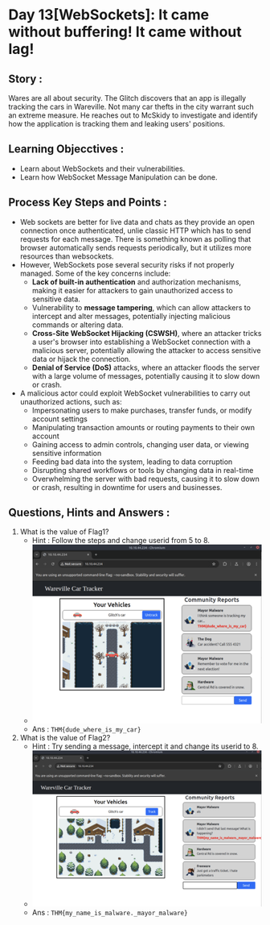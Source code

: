 # Day 13[WebSockets]: It came without buffering! It came without lag!

## Story :
Wares are all about security. The Glitch discovers that an app is illegally tracking the cars in Wareville. Not many car thefts in the city warrant such an extreme measure. He reaches out to McSkidy to investigate and identify how the application is tracking them and leaking users' positions.

## Learning Objecctives : 
- Learn about WebSockets and their vulnerabilities.
- Learn how WebSocket Message Manipulation can be done.

## Process Key Steps and Points :
- Web sockets are better for live data and chats as they provide an open connection once authenticated, unlie classic HTTP which has to send requests for each message. There is something known as polling that browser automatically sends requests periodically, but it utilizes more resources than websockets.
- However, WebSockets pose several security risks if not properly managed. Some of the key concerns include:
    * **Lack of built-in authentication** and authorization mechanisms, making it easier for attackers to gain unauthorized access to sensitive data.
    * Vulnerability to **message tampering**, which can allow attackers to intercept and alter messages, potentially injecting malicious commands or altering data.
    * **Cross-Site WebSocket Hijacking (CSWSH)**, where an attacker tricks a user's browser into establishing a WebSocket connection with a malicious server, potentially allowing the attacker to access sensitive data or hijack the connection.
    * **Denial of Service (DoS)** attacks, where an attacker floods the server with a large volume of messages, potentially causing it to slow down or crash.
- A malicious actor could exploit WebSocket vulnerabilities to carry out unauthorized actions, such as:
    * Impersonating users to make purchases, transfer funds, or modify account settings
    * Manipulating transaction amounts or routing payments to their own account
    * Gaining access to admin controls, changing user data, or viewing sensitive information
    * Feeding bad data into the system, leading to data corruption
    * Disrupting shared workflows or tools by changing data in real-time
    * Overwhelming the server with bad requests, causing it to slow down or crash, resulting in downtime for users and businesses.

## Questions, Hints and Answers :
1. What is the value of Flag1?
   - Hint : Follow the steps and change userid from 5 to 8.
   - ![flag1](/Screenshots/D13Q1.png)
   - Ans : `THM{dude_where_is_my_car}`
2. What is the value of Flag2?
   - Hint : Try sending a message, intercept it and change its userid to 8.
   - ![flag2](/Screenshots/D13Q2.png)
   - Ans : `THM{my_name_is_malware._mayor_malware}`

